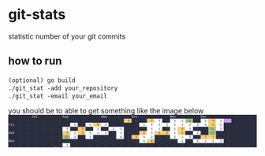 # git-stats
statistic number of your git commits 
## how to run
```
(optional) go build
./git_stat -add your_repository
./git_stat -email your_email
```
you should be to able to get something like the image below
![image](img.png)